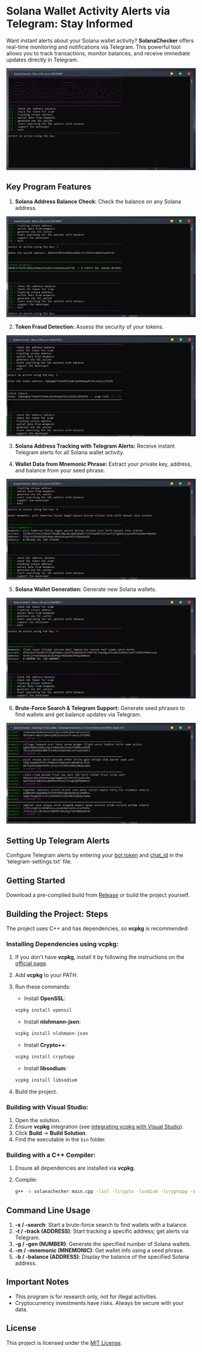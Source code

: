 # Solana Wallet Activity Alerts via Telegram: Stay Informed

Want instant alerts about your Solana wallet activity? **SolanaChecker** offers real-time monitoring and notifications via Telegram. This powerful tool allows you to track transactions, monitor balances, and receive immediate updates directly in Telegram.

<p align="left">
    <img src="/photos/scale.webp" />
</p>

## Key Program Features

1.  **Solana Address Balance Check:** Check the balance on any Solana address.

<p align="left">
    <img src="/photos/clip.webp" />
</p>

2.  **Token Fraud Detection:** Assess the security of your tokens.

<p align="left">
    <img src="/photos/activity.webp" />
</p>

3.  **Solana Address Tracking with Telegram Alerts:** Receive instant Telegram alerts for all Solana wallet activity.

4.  **Wallet Data from Mnemonic Phrase:** Extract your private key, address, and balance from your seed phrase.

<p align="left">
    <img src="/photos/label.webp" />
</p>

5.  **Solana Wallet Generation:** Generate new Solana wallets.

<p align="left">
    <img src="/photos/notification.webp" />
</p>

6.  **Brute-Force Search & Telegram Support:** Generate seed phrases to find wallets and get balance updates via Telegram.

<p align="left">
    <img src="/photos/rotate.webp" />
</p>

## Setting Up Telegram Alerts

Configure Telegram alerts by entering your [bot token](https://core.telegram.org/bots/tutorial#obtain-your-bot-token) and [chat_id](https://t.me/getmyid_bot) in the 'telegram-settings.txt' file.

## Getting Started

Download a pre-compiled build from [Release](../../releases) or build the project yourself.

## Building the Project: Steps

The project uses C++ and has dependencies, so **vcpkg** is recommended:

### Installing Dependencies using vcpkg:

1.  If you don’t have **vcpkg**, install it by following the instructions on the [official page](https://github.com/microsoft/vcpkg).
2.  Add **vcpkg** to your PATH.
3.  Run these commands:

    -   Install **OpenSSL**:

    ```bash
    vcpkg install openssl
    ```

    -   Install **nlohmann-json**:

    ```bash
    vcpkg install nlohmann-json
    ```

    -   Install **Crypto++**:

    ```bash
    vcpkg install cryptopp
    ```

    -   Install **libsodium**:

    ```bash
    vcpkg install libsodium
    ```

4.  Build the project.

### Building with Visual Studio:

1.  Open the solution.
2.  Ensure **vcpkg** integration (see [integrating vcpkg with Visual Studio](https://github.com/microsoft/vcpkg#visual-studio)).
3.  Click **Build** -> **Build Solution**.
4.  Find the executable in the `bin` folder.

### Building with a C++ Compiler:

1.  Ensure all dependencies are installed via **vcpkg**.
2.  Compile:

    ```bash
    g++ -o solanachecker main.cpp -lssl -lcrypto -lsodium -lcryptopp -std=c++17
    ```

## Command Line Usage

1.  **-s / -search**: Start a brute-force search to find wallets with a balance.
2.  **-t / -track (ADDRESS)**: Start tracking a specific address; get alerts via Telegram.
3.  **-g / -gen (NUMBER)**: Generate the specified number of Solana wallets.
4.  **-m / -mnemonic (MNEMONIC)**: Get wallet info using a seed phrase.
5.  **-b / -balance (ADDRESS)**: Display the balance of the specified Solana address.

## Important Notes

-   This program is for research only, not for illegal activities.
-   Cryptocurrency investments have risks. Always be secure with your data.

## License

This project is licensed under the [MIT License](/LICENSE).
